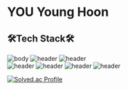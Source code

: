 # YOU Young Hoon
## 🛠Tech Stack🛠
![body](https://img.shields.io/badge/C-A8B9CC?style=round-square&logo=C&logoColor=white)  ![header](https://img.shields.io/badge/C++-00599C?style=round-square&logo=C%2B%2B&logoColor=white)   ![header](https://img.shields.io/badge/React_native-61DAFB?style=round-square&logo=REACT&logoColor=white)  
![header](https://img.shields.io/badge/Arduino-00979D?style=round-square&logo=arduino&logoColor=white) ![header](https://img.shields.io/badge/Raspberry-A22846?style=round-square&logo=raspberrypi&logoColor=white) ![header](https://img.shields.io/badge/STM32-03234B?style=round-square&logo=stmicroelectronics&logoColor=white)
![header](https://img.shields.io/badge/AWS-232F3E?style=round-square&logo=amazonaws&logoColor=yellow)

[![Solved.ac Profile](http://mazassumnida.wtf/api/v2/generate_badge?boj=honor)](https://solved.ac/kcnoh2@hanyang.ac.kr/)
